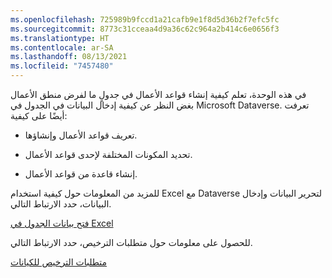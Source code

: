 ```yaml
---
ms.openlocfilehash: 725989b9fccd1a21cafb9e1f8d5d36b2f7efc5fc
ms.sourcegitcommit: 8773c31cceaa4d9a36c62c964a2b414c6e0656f3
ms.translationtype: HT
ms.contentlocale: ar-SA
ms.lasthandoff: 08/13/2021
ms.locfileid: "7457480"
---
```

في هذه الوحدة، تعلم كيفية إنشاء قواعد الأعمال في جدولٍ ما لفرض منطق الأعمال بغض النظر عن كيفية إدخال البيانات في الجدول في Microsoft Dataverse. تعرفت أيضًا على كيفية:

-   تعريف قواعد الأعمال وإنشاؤها.

-   تحديد المكونات المختلفة لإحدى قواعد الأعمال.

-   إنشاء قاعدة من قواعد الأعمال.

للمزيد من المعلومات حول كيفية استخدام Excel مع Dataverse لتحرير البيانات وإدخال البيانات، حدد الارتباط التالي.

[فتح بيانات الجدول في Excel](/powerapps/maker/common-data-service/data-platform-excel-addin) 

للحصول على معلومات حول متطلبات الترخيص، حدد الارتباط التالي.

[متطلبات الترخيص للكيانات](/powerapps/maker/common-data-service/data-platform-entity-licenses)
